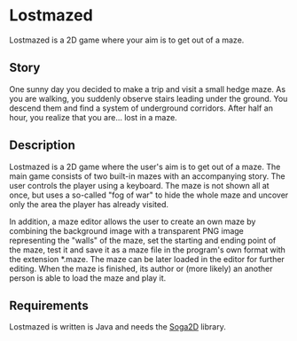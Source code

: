 Lostmazed
=========

Lostmazed is a 2D game where your aim is to get out of a maze.

Story
-----

One sunny day you decided to make a trip and visit a small hedge maze. As you are walking, you suddenly observe stairs leading under the ground. You descend them and find a system of underground corridors. After half an hour, you realize that you are... lost in a maze.

Description
-----------

Lostmazed is a 2D game where the user's aim is to get out of a maze. The main game consists of two built-in mazes with an accompanying story. The user controls the player using a keyboard. The maze is not shown all at once, but uses a so-called "fog of war" to hide the whole maze and uncover only the area the player has already visited.

In addition, a maze editor allows the user to create an own maze by combining the background image with a transparent PNG image representing the "walls" of the maze, set the starting and ending point of the maze, test it and save it as a maze file in the program's own format with the extension *.maze. The maze can be later loaded in the editor for further editing. When the maze is finished, its author or (more likely) an another person is able to load the maze and play it.

Requirements
------------

Lostmazed is written is Java and needs the [Soga2D](http://github.com/sulir/soga2d) library.